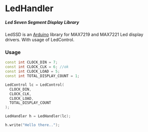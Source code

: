 # LedHandler
##### Led Seven Segment Display Library

LedSSD is an [Arduino](http://arduino.cc) library for MAX7219 and MAX7221 Led display drivers.
With usage of LedControl.

### Usage

```cpp
const int CLOCK_DIN = 7;
const int CLOCK_CLK = 6; //ok
const int CLOCK_LOAD = 5;
const int TOTAL_DISPLAY_COUNT = 1;

LedControl lc = LedControl(
  CLOCK_DIN,
  CLOCK_CLK,
  CLOCK_LOAD,
  TOTAL_DISPLAY_COUNT
);

LedHandler h = LedHandler(lc);

h.write("Hello there..");

```


